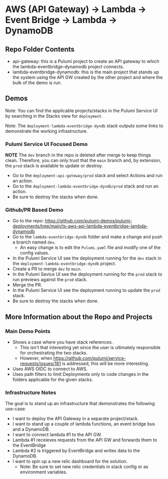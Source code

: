 # AWS (API Gateway) -> Lambda -> Event Bridge -> Lambda -> DynamoDB

## Repo Folder Contents

- api-gateway: this is a Pulumi project to create an API gateway to which the lambda-eventbridge-dynamodb project connects. 
- lambda-eventbridge-dynamodb: this is the main project that stands up the system using the API GW created by the other project and where the bulk of the demo is run.

## Demos

Note: You can find the applicable projects/stacks in the Pulumi Service UI by searching in the Stacks view for `deployment`.

Note: The `deployment-lambda-eventbridge-dyndb` stack outputs some links to demonstrate the working infrastructure.

### Pulumi Service UI Focused Demo

**NOTE** The `dev` branch in the repo is deleted after merge to keep things clean. Therefore, you can only trust that the `main` branch and, by extension, the `prod` stack is available to update or destroy.

* Go to the `deployment-api-gateway/prod` stack and select Actions and run an action.
* Go to the `deployment-lambda-eventbridge-dyndb/prod` stack and run an action.
* Be sure to destroy the stacks when done.

### Github/PR Based Demo

* Go to the repo: https://github.com/pulumi-demos/pulumi-deployments/tree/main/ts-aws-api-lambda-eventbridge-lambda-dynamodb 
* Go to the `lambda-eventbridge-dyndb` folder and make a change and push a branch named `dev`.
  * An easy change is to edit the `Pulumi.yaml` file and modify one of the config values.
* In the Pulumi Service UI see the deployment running for the `dev` stack in the `deployment-lambda-eventbridge-dyndb` project.
* Create a PR to merge `dev` to `main`.
* In the Pulumi Sevice UI see the deployment running for the `prod` stack to run previews against the `prod` stack.
* Merge the PR.
* In the Pulumi Service UI see the deployment running to update the `prod` stack. 
* Be sure to destroy the stacks when done.

## More Information about the Repo and Projects

### Main Demo Points

* Shows a case where you have stack references.
  * This isn't that interesting yet since the user is ultimately responsible for orchestrating the two stacks.
  * However, when https://github.com/pulumi/service-requests/issues/181 is addressed, this will be more interesting.
* Uses AWS OIDC to connect to AWS.
* Uses path filters to limit Deployments only to code changes in the folders applicable for the given stacks.

### Infrastructure Notes

The goal is to stand up an infrastructure that demonstrates the following use-case:

- I want to deploy the API Gateway in a separate project/stack.
- I want to stand up a couple of lambda functions, an event bridge bus and a DynamoDB.
- I want to connect lambda #1 to the API GW.
- Lambda #1 receieves requests from the API GW and forwards them to the EventBridge
- Lambda #2 is triggered by EventBridge and writes data to the DynamoDB.
- I want to spin up a new relic dashboard for the solution.
  - Note: Be sure to set new relic credentials in stack config or as environment variables.



